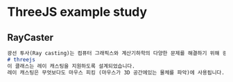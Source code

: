 # ThreeJS example study

## RayCaster

```md
광선 투사(Ray casting)는 컴퓨터 그래픽스와 계산기하학의 다양한 문제를 해결하기 위해 광선과 표면의 교차검사를 사용하는 기법을 말한다.
# threejs
이 클래스는 레이 캐스팅을 지원하도록 설계되었습니다.
레이 캐스팅은 무엇보다도 마우스 피킹 (마우스가 3D 공간에있는 물체를 파악)에 사용됩니다.
```
